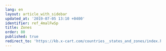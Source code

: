 ```yaml
---
lang: en
layout: article_with_sidebar
updated_at: '2019-07-05 13:10 +0400'
identifier: ref_4malFwSp
title: Zones
order: 80
published: true
redirect_to: 'https://kb.x-cart.com/countries__states_and_zones/index.html'
---
```

